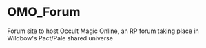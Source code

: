 # OMO_Forum
Forum site to host Occult Magic Online, an RP forum taking place in Wildbow's Pact/Pale shared universe
